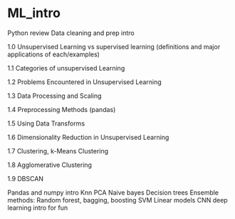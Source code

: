# ML_intro

Python review
Data cleaning and prep intro

1.0 Unsupervised Learning vs supervised learning (definitions and major applications of each/examples)

1.1 Categories of unsupervised Learning

1.2 Problems Encountered in Unsupervised Learning

1.3 Data Processing and Scaling

1.4 Preprocessing Methods (pandas)

1.5 Using Data Transforms

1.6 Dimensionality Reduction in Unsupervised Learning

1.7 Clustering, k-Means Clustering

1.8 Agglomerative Clustering

1.9 DBSCAN



Pandas and numpy intro
Knn
PCA
Naive bayes
Decision trees
Ensemble methods: Random forest, bagging, boosting
SVM
Linear models
CNN deep learning intro for fun
